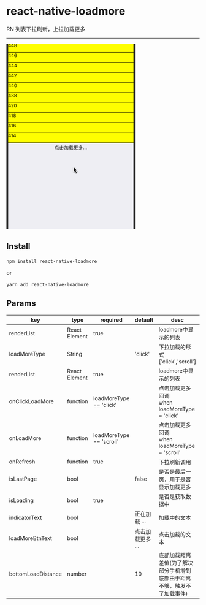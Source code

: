 # react-native-loadmore
RN 列表下拉刷新，上拉加载更多
***

![](./loadmore.gif)

## Install

	npm install react-native-loadmore
	
or
	
	yarn add react-native-loadmore	

## Params

|key|type|required|default|desc|version|
|---- |---- |---- |---- |---- |---- |
|renderList|React Element|true||loadmore中显示的列表|
|loadMoreType|String||'click'|下拉加载的形式\['click','scroll']|
|renderList|React Element|true||loadmore中显示的列表|
|onClickLoadMore|function|loadMoreType == 'click'||点击加载更多回调 <br> when loadMoreType = 'click'|
|onLoadMore|function|loadMoreType == 'scroll'||点击加载更多回调 <br> when loadMoreType = 'scroll'|
|onRefresh|function|true||下拉刷新调用|
|isLastPage|bool||false|是否是最后一页，用于是否显示加载更多|
|isLoading|bool|true||是否是获取数据中|
|indicatorText|bool||正在加载 ...|加载中的文本|
|loadMoreBtnText|bool||点击加载更多 ...|点击加载的文本|
|bottomLoadDistance|number||10|底部加载距离差值(为了解决部分手机滑到底部由于距离不够，触发不了加载事件)|^0.2.5|